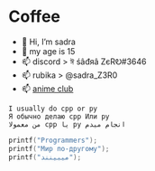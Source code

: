 Coffee
======

- 👋 Hi, I’m sadra
- 👀 my age is 15
- 📫 discord > ঈ  śâđяâ ZєRᎧ#3646
- 📫 rubika > @sadra_Z3R0
- 📫 [anime club](https://discord.gg/animeh)

`` I usually do cpp or py `` <br>
`` Я обычно делаю cpp Или py `` <br>
`` من معمولا cpp یا py انجام میدم `` <br>

```cpp
printf("Programmers");
printf("Мир по-другому");
printf("میبینند");
```
